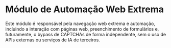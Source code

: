 # Módulo de Automação Web Extrema

Este módulo é responsável pela navegação web extrema e automação, incluindo a interação com páginas web, preenchimento de formulários e, futuramente, o bypass de CAPTCHAs de forma independente, sem o uso de APIs externas ou serviços de IA de terceiros.
